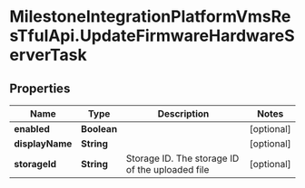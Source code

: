 # MilestoneIntegrationPlatformVmsResTfulApi.UpdateFirmwareHardwareServerTask

## Properties
Name | Type | Description | Notes
------------ | ------------- | ------------- | -------------
**enabled** | **Boolean** |  | [optional] 
**displayName** | **String** |  | [optional] 
**storageId** | **String** | Storage ID. The storage ID of the uploaded file | [optional] 
